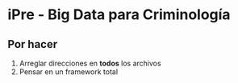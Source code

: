 # iPre - Big Data para Criminología

## Por hacer

1. Arreglar direcciones en **todos** los archivos
2. Pensar en un framework total
